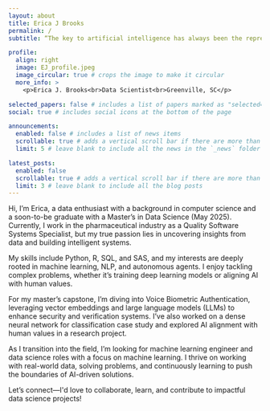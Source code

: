 ```yaml
---
layout: about
title: Erica J Brooks
permalink: /
subtitle: “The key to artificial intelligence has always been the representation.” --Jeff Hawkins

profile:
  align: right
  image: EJ_profile.jpeg
  image_circular: true # crops the image to make it circular
  more_info: >
    <p>Erica J. Brooks<br>Data Scientist<br>Greenville, SC</p>

selected_papers: false # includes a list of papers marked as "selected={true}"
social: true # includes social icons at the bottom of the page

announcements:
  enabled: false # includes a list of news items
  scrollable: true # adds a vertical scroll bar if there are more than 3 news items
  limit: 5 # leave blank to include all the news in the `_news` folder

latest_posts:
  enabled: false
  scrollable: true # adds a vertical scroll bar if there are more than 3 new posts items
  limit: 3 # leave blank to include all the blog posts
---
```


Hi, I’m Erica, a data enthusiast with a background in computer science and a soon-to-be graduate with a Master’s in Data Science (May 2025). Currently, I work in the pharmaceutical industry as a Quality Software Systems Specialist, but my true passion lies in uncovering insights from data and building intelligent systems.

My skills include Python, R, SQL, and SAS, and my interests are deeply rooted in machine learning, NLP, and autonomous agents. I enjoy tackling complex problems, whether it’s training deep learning models or aligning AI with human values.

For my master’s capstone, I’m diving into Voice Biometric Authentication, leveraging vector embeddings and large language models (LLMs) to enhance security and verification systems. I’ve also worked on a dense neural network for classification case study and explored AI alignment with human values in a research project.

As I transition into the field, I’m looking for machine learning engineer and data science roles with a focus on machine learning. I thrive on working with real-world data, solving problems, and continuously learning to push the boundaries of AI-driven solutions.

Let’s connect—I'd love to collaborate, learn, and contribute to impactful data science projects!
